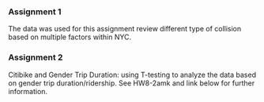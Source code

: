 ### Assignment 1 
The data was used for this assignment review different type of collision based on multiple factors within NYC. 
### Assignment 2 
Citibike and Gender Trip Duration: using T-testing to analyze the data based on gender trip duration/ridership. See HW8-2amk and link below for further information. 
